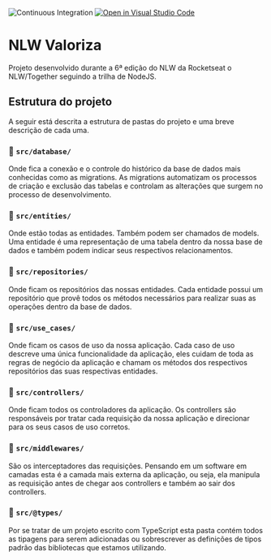![Continuous Integration](https://github.com/VictorTurraF/nlwvaloriza/actions/workflows/node.js.yml/badge.svg)
[![Open in Visual Studio Code](https://open.vscode.dev/badges/open-in-vscode.svg)](https://open.vscode.dev/organization/repository)
# NLW Valoriza
Projeto desenvolvido durante a 6ª edição do NLW da Rocketseat o NLW/Together seguindo a trilha de NodeJS.

## Estrutura do projeto
A seguir está descrita a estrutura de pastas do projeto e uma breve descrição de cada uma.

### 📁 `src/database/`
Onde fica a conexão e o controle do histórico da base de dados mais conhecidas como as migrations. As migrations automatizam os processos de criação e exclusão das tabelas e controlam as alterações que surgem no processo de desenvolvimento.

### 📁 `src/entities/`
Onde estão todas as entidades. Também podem ser chamados de models. Uma entidade é uma representação de uma tabela dentro da nossa base de dados e também podem indicar seus respectivos relacionamentos.

### 📁 `src/repositories/`
Onde ficam os repositórios das nossas entidades. Cada entidade possui um repositório que provê todos os métodos necessários para realizar suas as operações dentro da base de dados.

### 📁 `src/use_cases/`
Onde ficam os casos de uso da nossa aplicação. Cada caso de uso descreve uma única funcionalidade da aplicação, eles cuidam de toda as regras de negócio da aplicação e chamam os métodos dos respectivos repositórios das suas respectivas entidades.

### 📁 `src/controllers/`
Onde ficam todos os controladores da aplicação. Os controllers são responsáveis por tratar cada requisição da nossa aplicação e direcionar para os seus casos de uso corretos.

### 📁 `src/middlewares/`
São os interceptadores das requisições. Pensando em um software em camadas esta é a camada mais externa da aplicação, ou seja, ela manipula as requisição antes de chegar aos controllers e também ao sair dos controllers.

### 📁 `src/@types/`
Por se tratar de um projeto escrito com TypeScript esta pasta contém todos as tipagens para serem adicionadas ou sobrescrever as definições de tipos padrão das bibliotecas que estamos utilizando.
